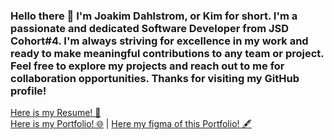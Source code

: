 ### Hello there 👋 I'm Joakim Dahlstrom, or Kim for short. I'm a passionate and dedicated Software Developer from JSD Cohort#4. I'm always striving for excellence in my work and ready to make meaningful contributions to any team or project. Feel free to explore my projects and reach out to me for collaboration opportunities. Thanks for visiting my GitHub profile!
<a href="https://drive.google.com/file/d/1Ach3Jfa0pN3siJ3pD_k34pz9RkwwOtxM/view?usp=sharing" target="_blank">Here is my Resume! 📰</a><br/>
<a href="https://portfolio-kim-bay.vercel.app/" target="_blank">Here is my Portfolio! 🌐</a> | <a href="https://www.figma.com/file/8rcVjoXqGL1j3oKQEnqELP/Kim-Portfolio-Design?type=design&node-id=0%3A1&t=12zjWSr09HrTfhFO-1" target="_blank">Here my figma of this Portfolio! 🖋</a><br/><br/>
<!--
**lethal1147/lethal1147** is a ✨ _special_ ✨ repository because its `README.md` (this file) appears on your GitHub profile.

Here are some ideas to get you started:

- 🔭 I’m currently working on ...
- 👯 I’m looking to collaborate on ...
- 🤔 I’m looking for help with ...
- 💬 Ask me about ...
- 📫 How to reach me: ...
- 😄 Pronouns: ...
- ⚡ Fun fact: ...
-->
